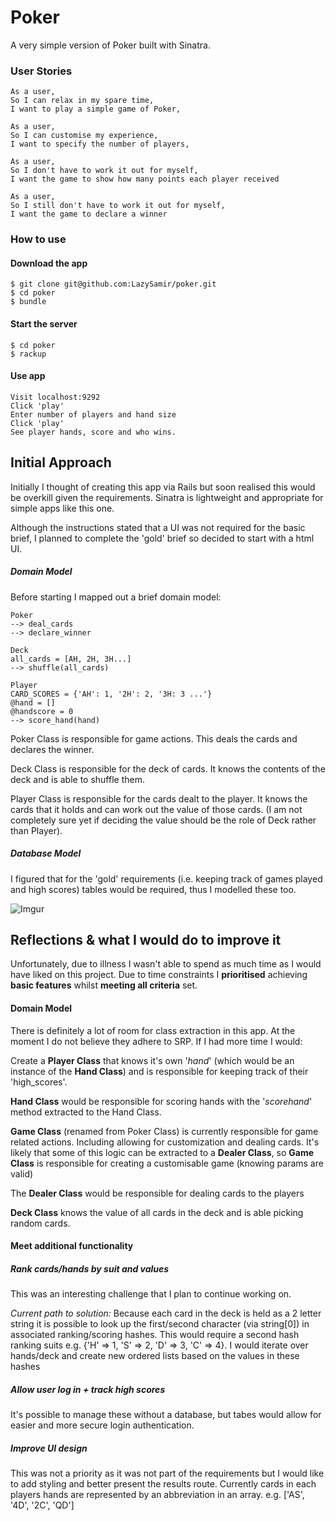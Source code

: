# Poker
A very simple version of Poker built with Sinatra.

### User Stories
```
As a user,
So I can relax in my spare time,
I want to play a simple game of Poker,

As a user,
So I can customise my experience,
I want to specify the number of players,

As a user,
So I don't have to work it out for myself,
I want the game to show how many points each player received

As a user,
So I still don't have to work it out for myself,
I want the game to declare a winner
```
### How to use
#### Download the app
```
$ git clone git@github.com:LazySamir/poker.git
$ cd poker
$ bundle
```
#### Start the server
```
$ cd poker
$ rackup
```

#### Use app
```
Visit localhost:9292
Click 'play'
Enter number of players and hand size
Click 'play'
See player hands, score and who wins.
```

## Initial Approach
Initially I thought of creating this app via Rails but soon realised this would be overkill given the requirements. Sinatra is lightweight and appropriate for simple apps like this one.

Although the instructions stated that a UI was not required for the basic brief, I planned to complete the 'gold' brief so decided to start with a html UI.

##### Domain Model
Before starting I mapped out a brief domain model:
```
Poker
--> deal_cards
--> declare_winner

Deck
all_cards = [AH, 2H, 3H...]
--> shuffle(all_cards)

Player
CARD_SCORES = {'AH': 1, '2H': 2, '3H: 3 ...'}
@hand = []
@handscore = 0
--> score_hand(hand)
```
Poker Class is responsible for game actions. This deals the cards and declares the winner.

Deck Class is responsible for the deck of cards. It knows the contents of the deck and is able to shuffle them.

Player Class is responsible for the cards dealt to the player. It knows the cards that it holds and can work out the value of those cards. (I am not completely sure yet if deciding the value should be the role of Deck rather than Player).

##### Database Model
I figured that for the 'gold' requirements (i.e. keeping track of games played and high scores) tables would be required, thus I modelled these too.

![Imgur](https://i.imgur.com/sLJ3zKK.jpg)

## Reflections & what I would do to improve it
Unfortunately, due to illness I wasn't able to spend as much time as I would have liked on this project. Due to time constraints I **prioritised** achieving **basic features** whilst **meeting all criteria** set.

#### Domain Model
There is definitely a lot of room for class extraction in this app. At the moment I do not believe they adhere to SRP. If I had more time I would:

Create a **Player Class** that knows it's own '*hand*' (which would be an instance of the **Hand Class**) and is responsible for keeping track of their 'high_scores'.

**Hand Class** would be responsible for scoring hands with the '*scorehand*' method extracted to the Hand Class.  

**Game Class** (renamed from Poker Class) is currently responsible for game related actions. Including allowing for customization and dealing cards. It's likely that some of this logic can be extracted to a **Dealer Class**, so **Game Class** is responsible for creating a customisable game (knowing params are valid)

The **Dealer Class** would be responsible for dealing cards to the players

**Deck Class** knows the value of all cards in the deck and is able picking random cards.

#### Meet additional functionality
##### Rank cards/hands by suit and values
This was an interesting challenge that I plan to continue working on.

*Current path to solution:*
Because each card in the deck is held as a 2 letter string it is possible to look up the first/second character (via string[0]) in associated ranking/scoring hashes. This would require a second hash ranking suits e.g. {'H' => 1, 'S' => 2, 'D' => 3, 'C' => 4}. I would iterate over hands/deck and create new ordered lists based on the values in these hashes

##### Allow user log in + track high scores
It's possible to manage these without a database, but tabes would allow for easier and more secure login authentication.

##### Improve UI design
This was not a priority as it was not part of the requirements but I would like to add styling and better present the results route. Currently cards in each players hands are represented by an abbreviation in an array. e.g. ['AS', '4D', '2C', 'QD']
